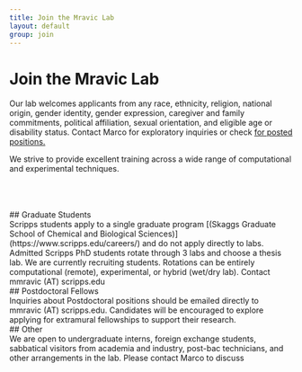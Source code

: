 ```yaml
---
title: Join the Mravic Lab
layout: default
group: join
---
```


# Join the Mravic Lab
Our lab welcomes applicants from any race, ethnicity, religion, national origin, gender identity, gender expression, caregiver and family commitments, political affiliation, sexual orientation, and eligible age or disability status.  Contact Marco for exploratory inquiries or check [for posted positions.](https://www.scripps.edu/careers/)

We strive to provide excellent training across a wide range of computational and experimental techniques.

<br/>
<br><br>
## Graduate Students
<br>
Scripps students apply to a single graduate program [(Skaggs Graduate School of Chemical and Biological Sciences)](https://www.scripps.edu/careers/) and do not apply directly to labs.  Admitted Scripps PhD  students rotate through 3 labs and choose a thesis lab.  We are currently recruiting students.  Rotations can be entirely computational (remote), experimental, or hybrid (wet/dry lab). Contact mmravic (AT) scripps.edu

<br>
## Postdoctoral Fellows
<br>
Inquiries about Postdoctoral positions should be emailed directly to mmravic (AT) scripps.edu. Candidates will be encouraged to explore applying for extramural fellowships to support their research.

<br>
## Other 
<br>
We are open to undergraduate interns, foreign exchange students, sabbatical visitors from academia and industry, post-bac technicians, and other arrangements in the lab.  Please contact Marco to discuss 
